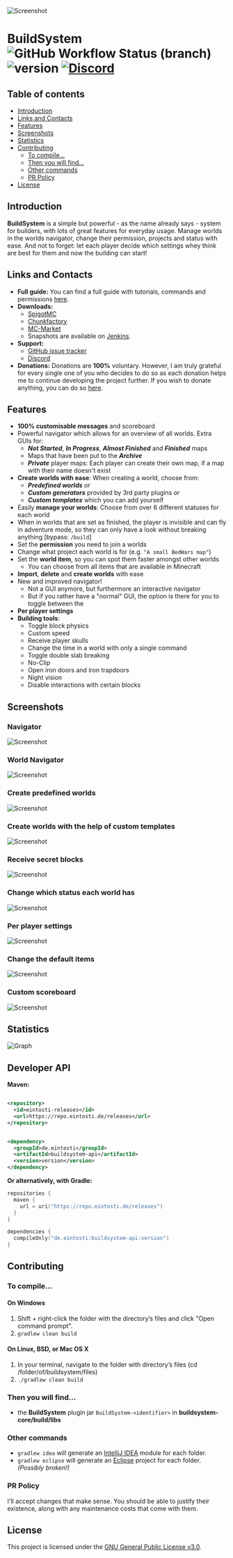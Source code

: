 ![Screenshot](.github/images/header.png)

# BuildSystem ![GitHub Workflow Status (branch)](https://img.shields.io/github/actions/workflow/status/thomasmny/BuildSystem/build.yml?branch=master) ![version](https://img.shields.io/github/v/release/thomasmny/BuildSystem) [![Discord](https://img.shields.io/discord/419460301403193344.svg?label=&logo=discord&logoColor=ffffff&color=7389D8&labelColor=6A7EC2)](https://discord.com/rduPF3yk62)

## Table of contents

* [Introduction](#introduction)
* [Links and Contacts](#links-and-contacts)
* [Features](#features)
* [Screenshots](#screenshots)
* [Statistics](#statistics)
* [Contributing](#contributing)
    * [To compile...](#to-compile)
    * [Then you will find...](#then-you-will-find)
    * [Other commands](#other-commands)
    * [PR Policy](#pr-policy)
* [License](#license)

## Introduction

**BuildSystem** is a simple but powerful - as the name already says - system for builders, with lots of great features
for everyday usage. Manage worlds in the worlds navigator, change their permission, projects and status with ease. And
not to forget: let each player decide which settings whey think are best for them and now the building can start!

## Links and Contacts

* **Full guide:**
  You can find a full guide with tutorials, commands and permissions [here](https://eintosti.gitbook.io/buildsystem/).
* **Downloads:**
    * [SpigotMC](https://spigotmc.org/resources/buildsystem-1-8-1-18.60441/)
    * [Chunkfactory](https://chunkfactory.com/product/buildsystem-1-8-1-15.1049/)
    * [MC-Market](https://www.mc-market.org/resources/12399/)
    * Snapshots are available on [Jenkins](https://ci.eintosti.de/job/BuildSystem/).
* **Support:**
    * [GitHub issue tracker](https://github.com/einTosti/BuildSystem/issues)
    * [Discord](https://discord.gg/rduPF3yk62)
* **Donations:**
  Donations are **100%** voluntary. However, I am truly grateful for every single one of you who decides to do so as
  each donation helps me to continue developing the project further. If you wish to donate anything, you can do
  so [here](https://einTosti.com/donate).

## Features

* **100% customisable messages** and scoreboard
* Powerful navigator which allows for an overview of all worlds. Extra GUIs for:
    - **_Not Started_**, **_In Progress_**, **_Almost Finished_** and **_Finished_** maps
    - Maps that have been put to the **_Archive_**
    - **_Private_** player maps: Each player can create their own map, if a map with their name doesn't exist
* **Create worlds with ease**: When creating a world, choose from:
    - **_Predefined worlds_** _or_
    - **_Custom generators_** provided by 3rd party plugins _or_
    - **_Custom templates_** which you can add yourself
* Easily **manage your worlds**: Choose from over 6 different statuses for each world
* When in worlds that are set as finished, the player is invisible and can fly in adventure mode, so they can only have
  a look without breaking anything [bypass: `/build`]
* Set the **permission** you need to join a worlds
* Change what project each world is for (e.g. `"A small BedWars map"`)
* Set the **world item**, so you can spot them faster amongst other worlds
    - You can choose from all items that are available in Minecraft
* **Import**, **delete** and **create worlds** with ease
* New and improved navigator!
    - Not a GUI anymore, but furthermore an interactive navigator
    - But if you rather have a "normal" GUI, the option is there for you to toggle between the
* **Per player settings**
* **Building tools**:
    - Toggle block physics
    - Custom speed
    - Receive player skulls
    - Change the time in a world with only a single command
    - Toggle double slab breaking
    - No-Clip
    - Open iron doors and iron trapdoors
    - Night vision
    - Disable interactions with certain blocks

## Screenshots

### Navigator

![Screenshot](.github/images/navigator.png)

### World Navigator

![Screenshot](.github/images/worlds.png)

### Create predefined worlds

![Screenshot](.github/images/predefined_worlds.png)

### Create worlds with the help of custom templates

![Screenshot](.github/images/templates.png)

### Receive secret blocks

![Screenshot](.github/images/blocks.png)

### Change which status each world has

![Screenshot](.github/images/status.png)

### Per player settings

![Screenshot](.github/images/settings.png)

### Change the default items

![Screenshot](.github/images/setup.png)

### Custom scoreboard

![Screenshot](.github/images/scoreboard.png)

## Statistics

![Graph](https://bstats.org/signatures/bukkit/BuildSystem.svg)

## Developer API

**Maven:**

```xml

<repository>
  <id>eintosti-releases</id>
  <url>https://repo.eintosti.de/releases</url>
</repository>
```

```xml

<dependency>
  <groupId>de.eintosti</groupId>
  <artifactId>buildsystem-api</artifactId>
  <version>version</version>
</dependency>
 ```

**Or alternatively, with Gradle:**

```kotlin
repositories {
  maven {
    url = uri("https://repo.eintosti.de/releases")
  }
}

dependencies {
  compileOnly("de.eintosti:buildsystem-api:version")
}
```

## Contributing

### To compile...

#### On Windows

1. Shift + right-click the folder with the directory’s files and click "Open command prompt".
2. `gradlew clean build`

#### On Linux, BSD, or Mac OS X

1. In your terminal, navigate to the folder with directory’s files (cd /folder/of/buildsystem/files)
2. `./gradlew clean build`

### Then you will find...

* the **BuildSystem** plugin jar `BuildSystem-<identifier>` in **buildsystem-core/build/libs**

### Other commands

* `gradlew idea` will generate an [IntelliJ IDEA](https://www.jetbrains.com/idea/) module for each folder.
* `gradlew eclipse` will generate an [Eclipse](https://www.eclipse.org/downloads/) project for each folder. _(Possibly
  broken!)_

### PR Policy

I'll accept changes that make sense. You should be able to justify their existence, along with any maintenance costs
that come with them.

## License

This project is licensed under the [GNU General Public License v3.0](LICENSE.txt).